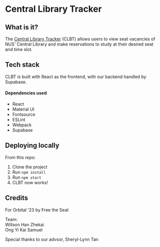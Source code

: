 # Central Library Tracker


## What is it?

The [Central Library Tracker](free-the-seat.vercel.app) (CLBT) allows users to view seat vacancies of NUS' Central Library and make reservations to study at their desired seat and time slot.


## Tech stack

CLBT is built with React as the frontend, with our backend handled by Supabase.

#### Dependencies used
- React
- Material UI
- Fontsource
- ESLint
- Webpack
- Supabase


## Deploying locally

From this repo:
1. Clone the project
2. Run <code>npm install</code>
3. Run <code>npm start</code>
4. CLBT now works!


## Credits

For Orbital '23 by Free the Seat 

Team:<br>
Willson Han Zhekai<br>
Ong Yi Kai Samuel

Special thanks to our advsor, Sheryl-Lynn Tan
